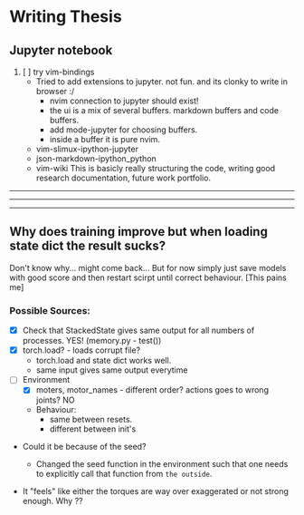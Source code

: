 # Writing Thesis
## Jupyter notebook
1. [ ] try vim-bindings
	* Tried to add extensions to jupyter. not fun. and its clonky to write in browser :/
		* nvim connection to jupyter should exist! 
		* the ui is a mix of several buffers. markdown buffers and code buffers.
		* add mode-jupyter for choosing buffers.
		* inside a buffer it is pure nvim.
	* vim-slimux-ipython-jupyter
	* json-markdown-ipython_python
	* vim-wiki
This is basicly really structuring the code, writing good research documentation, future work portfolio.


---------------------------------------------
---------------------------------------------
---------------------------------------------

## Why does training improve but when loading state dict the result sucks?
Don't know why... might come back...
But for now simply just save models with good score and then restart scirpt until correct behaviour. [This pains me]

### Possible Sources:
* [x] Check that StackedState gives same output for all numbers of processes. YES! (memory.py - test())
*	[x] torch.load? - loads corrupt file?
	* torch.load and state dict works well.
	* same input gives same output everytime
* [ ] Environment
	* [x] moters, motor_names - different order? actions goes to wrong joints? NO
	* Behaviour:
		* same between resets.
		* different between init's
	
* Could it be because of the seed?
	* Changed the seed function in the environment such that one needs to explicitly call that function from `the outside`.

* It "feels" like either the torques are way over exaggerated or not strong enough. Why ??

